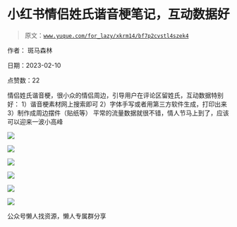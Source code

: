 # 小红书情侣姓氏谐音梗笔记，互动数据好

> 原文：[`www.yuque.com/for_lazy/xkrm14/bf7p2cvstl4szek4`](https://www.yuque.com/for_lazy/xkrm14/bf7p2cvstl4szek4)



作者： 斑马森林



日期：2023-02-10



点赞数：22



情侣姓氏谐音梗，很小众的情侣周边，引导用户在评论区留姓氏，互动数据特别好： 1）谐音梗素材网上搜索即可 2）字体手写或者用第三方软件生成，打印出来 3）制作成周边摆件（贴纸等） 平常的流量数据就很不错，情人节马上到了，应该可以迎来一波小高峰



![](img/2a3101bf12bac66af59aa02740d3a93d.png)



![](img/ab3ac8e5f557819c9aad59ea0f55a0ed.png)



![](img/c43e10ede6bcad3771346230e272befa.png)



![](img/b622357baf99196b3497c0f05c6eedd4.png)



![](img/cdb9778fc12f5e4d427fa0112263046a.png)



![](img/ca9694919d0a7dce57f5e669bfb31516.png)



公众号懒人找资源，懒人专属群分享

